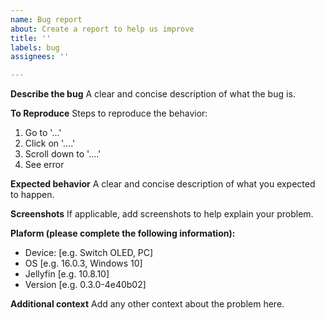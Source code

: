 ```yaml
---
name: Bug report
about: Create a report to help us improve
title: ''
labels: bug
assignees: ''

---
```


**Describe the bug**
A clear and concise description of what the bug is.

**To Reproduce**
Steps to reproduce the behavior:
1. Go to '...'
2. Click on '....'
3. Scroll down to '....'
4. See error

**Expected behavior**
A clear and concise description of what you expected to happen.

**Screenshots**
If applicable, add screenshots to help explain your problem.

**Plaform (please complete the following information):**
 - Device: [e.g. Switch OLED, PC]
 - OS [e.g. 16.0.3, Windows 10]
 - Jellyfin [e.g. 10.8.10]
 - Version [e.g. 0.3.0-4e40b02]

**Additional context**
Add any other context about the problem here.
